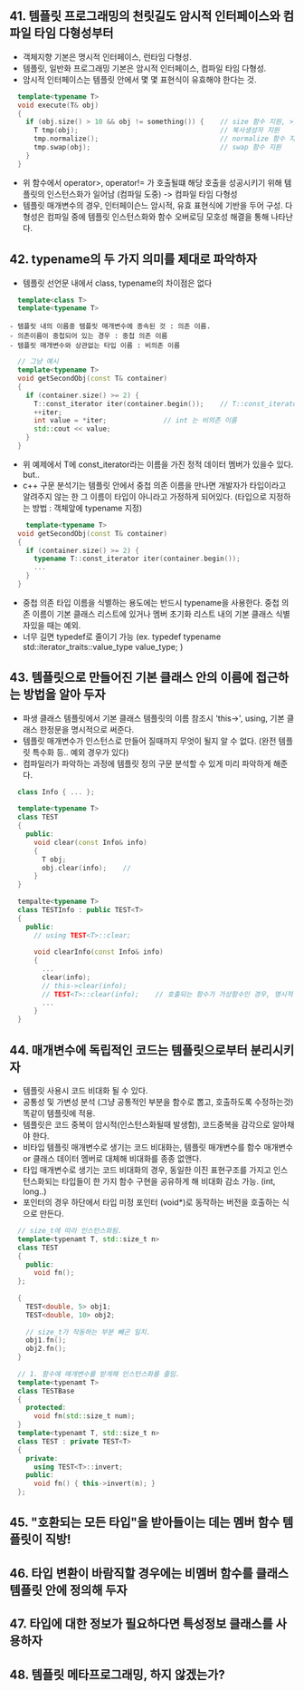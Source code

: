 
## 41. 템플릿 프로그래밍의 천릿길도 암시적 인터페이스와 컴파일 타임 다형성부터
  
  - 객체지향 기본은 명시적 인터페이스, 런타임 다형성.
  - 템플릿, 일반화 프로그래밍 기본은 암시적 인터페이스, 컴파일 타임 다형성.
  - 암시적 인터페이스는 템플릿 안에서 몇 몇 표현식이 유효해야 한다는 것.
```cpp
  template<typename T>
  void execute(T& obj)
  {
    if (obj.size() > 10 && obj != something()) {    // size 함수 지원, >, != 부등 비교 지원
      T tmp(obj);                                   // 복사생성자 지원
      tmp.normalize();                              // normalize 함수 지원
      tmp.swap(obj);                                // swap 함수 지원
    }
  }
```
  - 위 함수에서 operator>, operator!= 가 호출될떄 해당 호출을 성공시키기 위해 템플릿의 인스턴스화가 일어남 (컴파일 도중) -> 컴파일 타임 다형성
  - 템플릿 매개변수의 경우, 인터페이슨느 암시적, 유효 표현식에 기반을 두어 구성. 다형성은 컴파일 중에 템플릿 인스턴스화와 함수 오버로딩 모호성 해결을 통해 나타난다.

## 42. typename의 두 가지 의미를 제대로 파악하자

  - 템플릿 선언문 내에서 class, typename의 차이점은 없다
```cpp
  template<class T>
  template<typename T>
```
   
    - 템플릿 내의 이름중 템플릿 매개변수에 종속된 것 : 의존 이름. 
    - 의존이름이 중첩되어 있는 경우 : 중첩 의존 이름
    - 템플릿 매개변수와 상관없는 타입 이름 : 비의존 이름
```cpp
  // 그냥 예시
  template<typename T>
  void getSecondObj(const T& container)
  {
    if (container.size() >= 2) {
      T::const_iterator iter(container.begin());    // T::const_iterator는 중첩 의존 이름
      ++iter;
      int value = *iter;              // int 는 비의존 이름
      std::cout << value;       
    }
  }
```
  - 위 예제에서 T에 const_iterator라는 이름을 가진 정적 데이터 멤버가 있을수 있다. but..
  - c++ 구문 분석기는 템플릿 안에서 중첩 의존 이름을 만나면 개발자가 타입이라고 알려주지 않는 한 그 이름이 타입이 아니라고 가정하게 되어있다. (타입으로 지정하는 방법 : 객체앞에 typename 지정)
```cpp
    template<typename T>
  void getSecondObj(const T& container)
  {
    if (container.size() >= 2) {
      typename T::const_iterator iter(container.begin()); 
      ...
    }
  }
```

- 중첩 의존 타입 이름을 식별하는 용도에는 반드시 typename을 사용한다. 중첩 의존 이름이 기본 클래스 리스트에 있거나 멤버 초기화 리스트 내의 기본 클래스 식별자있을 때는 예외.
- 너무 길면  typedef로 줄이기 가능 (ex. typedef typename std::iterator_traits<T>::value_type value_type; )
  
## 43. 템플릿으로 만들어진 기본 클래스 안의 이름에 접근하는 방법을 알아 두자
  
  - 파생 클래스 템플릿에서 기본 클래스 템플릿의 이름 참조시 'this->', using, 기본 클래스 한정문을 명시적으로 써준다.
  - 템플릿 매개변수가 인스턴스로 만들어 질때까지 무엇이 될지 알 수 없다. (완전 템플릿 특수화 등.. 예외 경우가 있다)
  - 컴파일러가 파악하는 과정에 템플릿 정의 구문 분석할 수 있게 미리 파악하게 해준다.
```cpp
  class Info { ... };
  
  template<typename T>
  class TEST
  {
    public:
      void clear(const Info& info)
      {
        T obj;
        obj.clear(info);    // 
      }
  }
  
  tempalte<typename T>
  class TESTInfo : public TEST<T>
  {
    public:
      // using TEST<T>::clear;
  
      void clearInfo(const Info& info)
      {
        ...
        clear(info);
        // this->clear(info);
        // TEST<T>::clear(info);    // 호출되는 함수가 가상함수인 경우, 명시적 한정시 가상 함수 바인딩이 무시된다.
        ...
      }
  }
```
  
## 44. 매개변수에 독립적인 코드는 템플릿으로부터 분리시키자
  
  - 템플릿 사용시 코드 비대화 될 수 있다.
  - 공통성 및 가변성 분석 (그냥 공통적인 부분을 함수로 뽑고, 호출하도록 수정하는것) 똑같이 템플릿에 적용.
  - 템플릿은 코드 중복이 암시적(인스턴스화될때 발생함), 코드중복을 감각으로 알아채야 한다.
  - 비타입 템플릿 매개변수로 생기는 코드 비대화는, 템플릿 매개변수를 함수 매개변수 or 클래스 데이터 멤버로 대체해 비대화를 종종 없앤다.
  - 타입 매개변수로 생기는 코드 비대화의 경우, 동일한 이진 표현구조를 가지고 인스턴스화되는 타입들이 한 가지 함수 구현을 공유하게 해 비대화 감소 가능. (int, long..)
  - 포인터의 경우 하단에서 타입 미정 포인터 (void*)로 동작하는 버전을 호출하는 식으로 만든다. 
```cpp
  // size_t에 따라 인스턴스화됨.
  template<typenamt T, std::size_t n>
  class TEST 
  {
    public:
      void fn();
  };
  
  {
    TEST<double, 5> obj1;
    TEST<double, 10> obj2;
  
    // size_t가 작동하는 부분 뺴곤 일치.
    obj1.fn();    
    obj2.fn();
  }
  
  // 1. 함수에 매개변수를 받게해 인스턴스화를 줄임.
  template<typenamt T>
  class TESTBase
  {
    protected:
      void fn(std::size_t num);
  }
  template<typenamt T, std::size_t n>
  class TEST : private TEST<T>
  {
    private:
      using TEST<T>::invert;
    public:
      void fn() { this->invert(n); }
  };
```

## 45. "호환되는 모든 타입"을 받아들이는 데는 멤버 함수 템플릿이 직방!
## 46. 타입 변환이 바람직할 경우에는 비멤버 함수를 클래스 템플릿 안에 정의해 두자
## 47. 타입에 대한 정보가 필요하다면 특성정보 클래스를 사용하자
## 48. 템플릿 메타프로그래밍, 하지 않겠는가?
